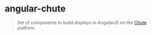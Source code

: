 # angular-chute

> Set of components to build displays in AngularJS on the [Chute](http://getchute.com) platform.